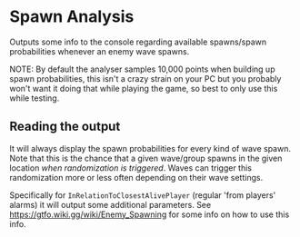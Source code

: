 # Spawn Analysis

Outputs some info to the console regarding available spawns/spawn probabilities
whenever an enemy wave spawns.

NOTE: By default the analyser samples 10,000 points when building up spawn
probabilities, this isn't a crazy strain on your PC but you probably won't want
it doing that while playing the game, so best to only use this while testing.

## Reading the output

It will always display the spawn probabilities for every kind of wave spawn.
Note that this is the chance that a given wave/group spawns in the given
location *when randomization is triggered*. Waves can trigger this
randomization more or less often depending on their wave settings.

Specifically for `InRelationToClosestAlivePlayer` (regular 'from players'
alarms) it will output some additional parameters. See
<https://gtfo.wiki.gg/wiki/Enemy_Spawning> for some info on how to use this
info.
